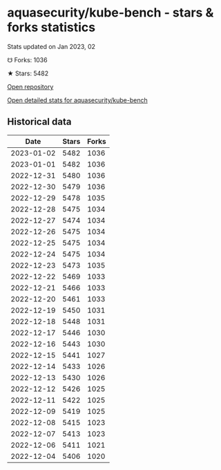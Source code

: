 # aquasecurity/kube-bench - stars & forks statistics

Stats updated on Jan 2023, 02

☋ Forks: 1036

★ Stars: 5482

[Open repository](https://github.com/aquasecurity/kube-bench)

[Open detailed stats for aquasecurity/kube-bench](https://reviewgithub.com/rep/aquasecurity/kube-bench)

## Historical data
| Date | Stars | Forks |
|------|-------|-------|
| 2023-01-02 | 5482 | 1036 | 
| 2023-01-01 | 5482 | 1036 | 
| 2022-12-31 | 5480 | 1036 | 
| 2022-12-30 | 5479 | 1036 | 
| 2022-12-29 | 5478 | 1035 | 
| 2022-12-28 | 5475 | 1034 | 
| 2022-12-27 | 5474 | 1034 | 
| 2022-12-26 | 5475 | 1034 | 
| 2022-12-25 | 5475 | 1034 | 
| 2022-12-24 | 5475 | 1034 | 
| 2022-12-23 | 5473 | 1035 | 
| 2022-12-22 | 5469 | 1033 | 
| 2022-12-21 | 5466 | 1033 | 
| 2022-12-20 | 5461 | 1033 | 
| 2022-12-19 | 5450 | 1031 | 
| 2022-12-18 | 5448 | 1031 | 
| 2022-12-17 | 5446 | 1030 | 
| 2022-12-16 | 5443 | 1030 | 
| 2022-12-15 | 5441 | 1027 | 
| 2022-12-14 | 5433 | 1026 | 
| 2022-12-13 | 5430 | 1026 | 
| 2022-12-12 | 5426 | 1025 | 
| 2022-12-11 | 5422 | 1025 | 
| 2022-12-09 | 5419 | 1025 | 
| 2022-12-08 | 5415 | 1023 | 
| 2022-12-07 | 5413 | 1023 | 
| 2022-12-06 | 5411 | 1021 | 
| 2022-12-04 | 5406 | 1020 | 

